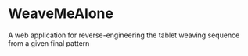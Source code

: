 # WeaveMeAlone
A web application for reverse-engineering the tablet weaving sequence from a given final pattern
